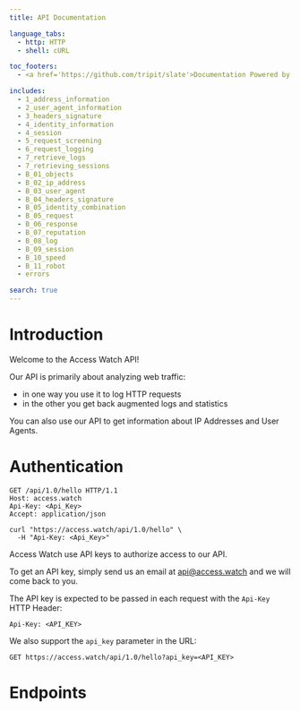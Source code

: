 ```yaml
---
title: API Documentation

language_tabs:
  - http: HTTP
  - shell: cURL

toc_footers:
  - <a href='https://github.com/tripit/slate'>Documentation Powered by Slate</a>

includes:
  - 1_address_information
  - 2_user_agent_information
  - 3_headers_signature
  - 4_identity_information
  - 4_session
  - 5_request_screening
  - 6_request_logging
  - 7_retrieve_logs
  - 7_retrieving_sessions
  - B_01_objects
  - B_02_ip_address
  - B_03_user_agent
  - B_04_headers_signature
  - B_05_identity_combination
  - B_05_request
  - B_06_response
  - B_07_reputation
  - B_08_log
  - B_09_session
  - B_10_speed
  - B_11_robot
  - errors

search: true
---
```


# Introduction

Welcome to the Access Watch API!

Our API is primarily about analyzing web traffic:

* in one way you use it to log HTTP requests
* in the other you get back augmented logs and statistics

You can also use our API to get information about IP Addresses and User Agents.

# Authentication

```http
GET /api/1.0/hello HTTP/1.1
Host: access.watch
Api-Key: <Api_Key>
Accept: application/json
```

```shell
curl "https://access.watch/api/1.0/hello" \
  -H "Api-Key: <Api_Key>"
```

Access Watch use API keys to authorize access to our API.

To get an API key, simply send us an email at api@access.watch and we will come back to you.

The API key is expected to be passed in each request with the `Api-Key` HTTP Header:

`Api-Key: <API_KEY>`

We also support the `api_key` parameter in the URL:

`GET https://access.watch/api/1.0/hello?api_key=<API_KEY>`

# Endpoints
